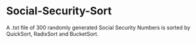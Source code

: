 # Social-Security-Sort
A .txt file of 300 randomly generated Social Security Numbers is sorted by QuickSort, RadixSort and BucketSort.

